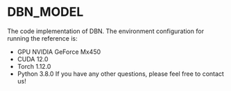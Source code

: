 # DBN_MODEL
The code implementation of DBN. The environment configuration for running the reference is:
+ GPU NVIDIA GeForce Mx450
+ CUDA 12.0
+ Torch 1.12.0
+ Python 3.8.0
If you have any other questions, please feel free to contact us!

